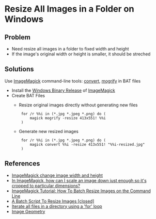 # Resize All Images in a Folder on Windows

## Problem
* Need resize all images in a folder to fixed width and height
* If the image's original width or height is smaller, it should be streched 

## Solutions
Use [ImageMagick](http://www.imagemagick.org) command-line tools: [convert](https://www.imagemagick.org/script/convert.php), [mogrify](https://www.imagemagick.org/script/mogrify.php) in BAT files
* Install the [Windows Binary Release](https://imagemagick.org/script/download.php#windows) of [ImageMagick](http://www.imagemagick.org)
* Create BAT Files
  * Resize original images directly without generating new files 
     
         for /r %%i in (*.jpg *.jpeg *.png) do (
             magick mogrify -resize 413x551! %%i
         )

  * Generate new resized images

         for /r %%i in (*.jpg *.jpeg *.png) do (
             magick convert %%i -resize 413x551! "%%i-resized.jpg"
         )

## References
* [ImageMagick change image width and height](https://stackoverflow.com/questions/26560393/imagemagick-change-image-width-and-height)
* [In ImageMagick, how can I scale an image down just enough so it's cropped to particular dimensions?](https://stackoverflow.com/questions/12222839/in-imagemagick-how-can-i-scale-an-image-down-just-enough-so-its-cropped-to-par)
* [ImageMagick Tutorial: How To Batch Resize Images on the Command Line](https://dototot.com/imagemagick-tutorial-batch-resize-images-command-line/)
* [A Batch Script To Resize Images [closed]](https://stackoverflow.com/questions/40456998/a-batch-script-to-resize-images)
* [Iterate all files in a directory using a 'for' loop](https://stackoverflow.com/questions/138497/iterate-all-files-in-a-directory-using-a-for-loop)
* [Image Geometry](https://www.imagemagick.org/script/command-line-processing.php#geometry)
